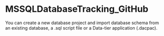 # MSSQLDatabaseTracking_GitHub
You can create a new database project and import database schema from an existing database, a .sql script file or a Data-tier application (.dacpac).
